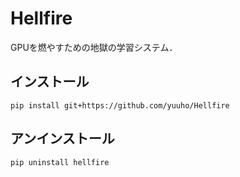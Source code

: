 # Hellfire

GPUを燃やすための地獄の学習システム．


## インストール
```
pip install git+https://github.com/yuuho/Hellfire
```

## アンインストール
```
pip uninstall hellfire
```
